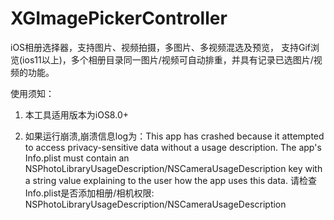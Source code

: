 # XGImagePickerController
iOS相册选择器，支持图片、视频拍摄，多图片、多视频混选及预览， 支持Gif浏览(ios11以上)，多个相册目录同一图片/视频可自动排重，并具有记录已选图片/视频的功能。

使用须知：

1. 本工具适用版本为iOS8.0+

2. 如果运行崩溃,崩溃信息log为：This app has crashed because it attempted to access privacy-sensitive data without a usage description.  The app's Info.plist must contain an NSPhotoLibraryUsageDescription/NSCameraUsageDescription key with a string value explaining to the user how the app uses this data.
请检查Info.plist是否添加相册/相机权限: NSPhotoLibraryUsageDescription/NSCameraUsageDescription




